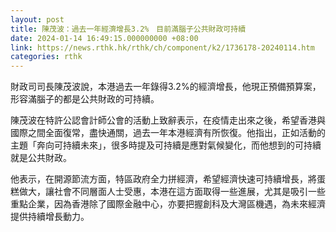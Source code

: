 ```yaml
---
layout: post
title: 陳茂波：過去一年經濟增長3.2%　目前滿腦子公共財政可持續
date: 2024-01-14 16:49:15.000000000 +08:00
link: https://news.rthk.hk/rthk/ch/component/k2/1736178-20240114.htm
categories: rthk
---
```


財政司司長陳茂波說，本港過去一年錄得3.2%的經濟增長，他現正預備預算案，形容滿腦子的都是公共財政的可持續。

陳茂波在特許公認會計師公會的活動上致辭表示，在疫情走出來之後，希望香港與國際之間全面復常，盡快通關，過去一年本港經濟有所恢復。他指出，正如活動的主題「奔向可持續未來」，很多時提及可持續是應對氣候變化，而他想到的可持續就是公共財政。

他表示，在開源節流方面，特區政府全力拼經濟，希望經濟快速可持續增長，將蛋糕做大，讓社會不同層面人士受惠，本港在這方面取得一些進展，尤其是吸引一些重點企業，因為香港除了國際金融中心，亦要把握創科及大灣區機遇，為未來經濟提供持續增長動力。
